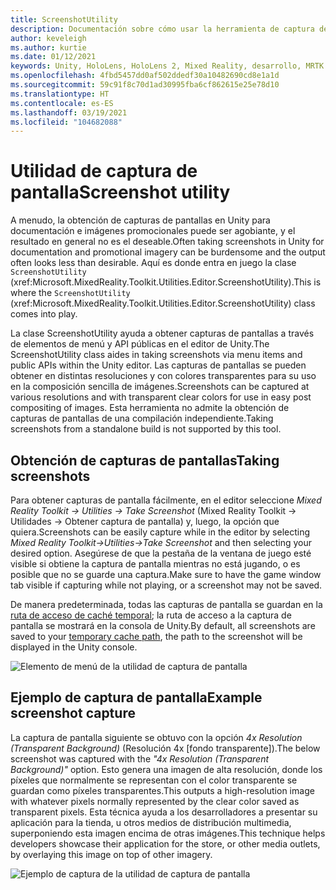 ```yaml
---
title: ScreenshotUtility
description: Documentación sobre cómo usar la herramienta de captura de pantalla en MRTK
author: keveleigh
ms.author: kurtie
ms.date: 01/12/2021
keywords: Unity, HoloLens, HoloLens 2, Mixed Reality, desarrollo, MRTK
ms.openlocfilehash: 4fbd5457dd0af502ddedf30a10482690cd8e1a1d
ms.sourcegitcommit: 59c91f8c70d1ad30995fba6cf862615e25e78d10
ms.translationtype: HT
ms.contentlocale: es-ES
ms.lasthandoff: 03/19/2021
ms.locfileid: "104682088"
---
```

# <a name="screenshot-utility"></a><span data-ttu-id="6db5e-104">Utilidad de captura de pantalla</span><span class="sxs-lookup"><span data-stu-id="6db5e-104">Screenshot utility</span></span>

<span data-ttu-id="6db5e-105">A menudo, la obtención de capturas de pantallas en Unity para documentación e imágenes promocionales puede ser agobiante, y el resultado en general no es el deseable.</span><span class="sxs-lookup"><span data-stu-id="6db5e-105">Often taking screenshots in Unity for documentation and promotional imagery can be burdensome and the output often looks less than desirable.</span></span> <span data-ttu-id="6db5e-106">Aquí es donde entra en juego la clase `ScreenshotUtility` (xref:Microsoft.MixedReality.Toolkit.Utilities.Editor.ScreenshotUtility).</span><span class="sxs-lookup"><span data-stu-id="6db5e-106">This is where the `ScreenshotUtility` (xref:Microsoft.MixedReality.Toolkit.Utilities.Editor.ScreenshotUtility) class comes into play.</span></span>

<span data-ttu-id="6db5e-107">La clase ScreenshotUtility ayuda a obtener capturas de pantallas a través de elementos de menú y API públicas en el editor de Unity.</span><span class="sxs-lookup"><span data-stu-id="6db5e-107">The ScreenshotUtility class aides in taking screenshots via menu items and public APIs within the Unity editor.</span></span> <span data-ttu-id="6db5e-108">Las capturas de pantallas se pueden obtener en distintas resoluciones y con colores transparentes para su uso en la composición sencilla de imágenes.</span><span class="sxs-lookup"><span data-stu-id="6db5e-108">Screenshots can be captured at various resolutions and with transparent clear colors for use in easy post compositing of images.</span></span> <span data-ttu-id="6db5e-109">Esta herramienta no admite la obtención de capturas de pantallas de una compilación independiente.</span><span class="sxs-lookup"><span data-stu-id="6db5e-109">Taking screenshots from a standalone build is not supported by this tool.</span></span>

## <a name="taking-screenshots"></a><span data-ttu-id="6db5e-110">Obtención de capturas de pantallas</span><span class="sxs-lookup"><span data-stu-id="6db5e-110">Taking screenshots</span></span>

<span data-ttu-id="6db5e-111">Para obtener capturas de pantalla fácilmente, en el editor seleccione *Mixed Reality Toolkit -> Utilities -> Take Screenshot* (Mixed Reality Toolkit -> Utilidades -> Obtener captura de pantalla) y, luego, la opción que quiera.</span><span class="sxs-lookup"><span data-stu-id="6db5e-111">Screenshots can be easily capture while in the editor by selecting *Mixed Reality Toolkit->Utilities->Take Screenshot* and then selecting your desired option.</span></span> <span data-ttu-id="6db5e-112">Asegúrese de que la pestaña de la ventana de juego esté visible si obtiene la captura de pantalla mientras no está jugando, o es posible que no se guarde una captura.</span><span class="sxs-lookup"><span data-stu-id="6db5e-112">Make sure to have the game window tab visible if capturing while not playing, or a screenshot may not be saved.</span></span>

<span data-ttu-id="6db5e-113">De manera predeterminada, todas las capturas de pantalla se guardan en la [ruta de acceso de caché temporal](https://docs.unity3d.com/ScriptReference/Application-temporaryCachePath.html); la ruta de acceso a la captura de pantalla se mostrará en la consola de Unity.</span><span class="sxs-lookup"><span data-stu-id="6db5e-113">By default, all screenshots are saved to your [temporary cache path](https://docs.unity3d.com/ScriptReference/Application-temporaryCachePath.html), the path to the screenshot will be displayed in the Unity console.</span></span>

![Elemento de menú de la utilidad de captura de pantalla](../images/screenshot-utility/MRTK_ScreenshotUtility_Menu_Item.png)

## <a name="example-screenshot-capture"></a><span data-ttu-id="6db5e-115">Ejemplo de captura de pantalla</span><span class="sxs-lookup"><span data-stu-id="6db5e-115">Example screenshot capture</span></span>

<span data-ttu-id="6db5e-116">La captura de pantalla siguiente se obtuvo con la opción *4x Resolution (Transparent Background)* (Resolución 4x [fondo transparente]).</span><span class="sxs-lookup"><span data-stu-id="6db5e-116">The below screenshot was captured with the *"4x Resolution (Transparent Background)"* option.</span></span> <span data-ttu-id="6db5e-117">Esto genera una imagen de alta resolución, donde los píxeles que normalmente se representan con el color transparente se guardan como píxeles transparentes.</span><span class="sxs-lookup"><span data-stu-id="6db5e-117">This outputs a high-resolution image with whatever pixels normally represented by the clear color saved as transparent pixels.</span></span> <span data-ttu-id="6db5e-118">Esta técnica ayuda a los desarrolladores a presentar su aplicación para la tienda, u otros medios de distribución multimedia, superponiendo esta imagen encima de otras imágenes.</span><span class="sxs-lookup"><span data-stu-id="6db5e-118">This technique helps developers showcase their application for the store, or other media outlets, by overlaying this image on top of other imagery.</span></span>

![Ejemplo de captura de la utilidad de captura de pantalla](../images/screenshot-utility/MRTK_ScreenshotUtility_Example_Capture.png)
